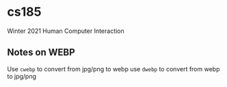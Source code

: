 # cs185
Winter 2021 Human Computer Interaction


## Notes on WEBP
Use `cwebp` to convert from jpg/png to webp
use `dwebp` to convert from webp to jpg/png